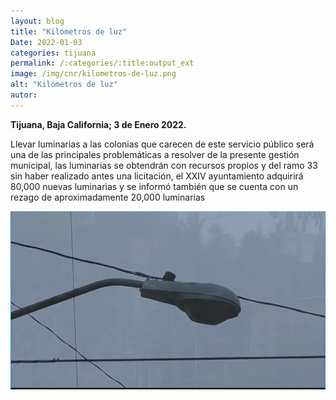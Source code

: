 ```yaml
---
layout: blog
title: "Kilómetros de luz"
Date: 2022-01-03
categories: tijuana
permalink: /:categories/:title:output_ext
image: /img/cnr/kilometros-de-luz.png
alt: "Kilómetros de luz"
autor:
---
```


**Tijuana, Baja California; 3 de Enero 2022.** 

Llevar luminarias a las colonias que carecen de este servicio público será una de las principales problemáticas a resolver de la presente gestión municipal, las luminarias se obtendrán con recursos propios y del ramo 33 sin haber realizado antes una licitación, el XXIV ayuntamiento adquirirá 80,000 nuevas luminarias y se informó también que se cuenta con un rezago de aproximadamente 20,000 luminarias  


<div id="carouselExampleSlidesOnly" class="carousel slide" data-ride="carousel">
  <div class="carousel-inner">
    <div class="carousel-item active">
       <img class="d-block w-100" src="/img/cnr/kilometros-de-luz.png" loading="lazy"  alt="Kilómetros de luz">
    </div>
  </div>
</div>